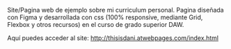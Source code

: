 Site/Pagina web de ejemplo sobre mi curriculum personal. Pagina diseñada con Figma y desarrollada con css (100% responsive, mediante Grid, Flexbox y otros recursos) en el curso de grado superior DAW.

Aquí puedes acceder al site: http://thisisdani.atwebpages.com/index.html
